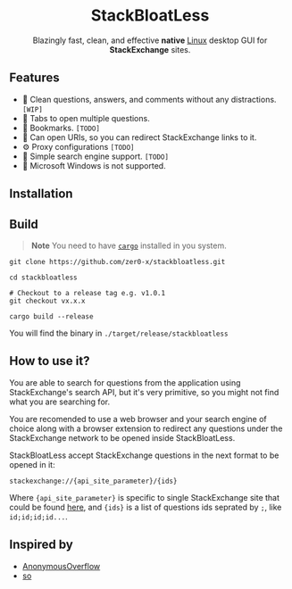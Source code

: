 <div align = center>

<h1>StackBloatLess</h1>

Blazingly fast, clean, and effective **native** [Linux](https://en.wikipedia.org/wiki/Linux) desktop GUI for **StackExchange** sites.

</div>

## Features

- 📜 Clean questions, answers, and comments without any distractions. `[WIP]`
- 🤹 Tabs to open multiple questions.
- 🔖 Bookmarks. `[TODO]`
- 🔗 Can open URIs, so you can redirect StackExchange links to it.
- ⚙️ Proxy configurations `[TODO]`
- 🔎 Simple search engine support. `[TODO]`
- 🚫 Microsoft Windows is not supported.

## Installation

## Build

> **Note**
> You need to have [`cargo`](https://doc.rust-lang.org/cargo/) installed in you system.

```shell
git clone https://github.com/zer0-x/stackbloatless.git

cd stackbloatless

# Checkout to a release tag e.g. v1.0.1
git checkout vx.x.x

cargo build --release
```

You will find the binary in `./target/release/stackbloatless`

## How to use it?

You are able to search for questions from the application using StackExchange's search API, but it's very primitive, so you might not find what you are searching for.

You are recomended to use a web browser and your search engine of choice along with a browser extension to redirect any questions under the StackExchange network to be opened inside StackBloatLess.

StackBloatLess accept StackExchange questions in the next format to be opened in it:
```
stackexchange://{api_site_parameter}/{ids}
```
Where `{api_site_parameter}` is specific to single StackExchange site that could be found [here](https://api.stackexchange.com/docs/sites#pagesize=500&filter=!SldCuNUOz*uwhNyRzh&run=true), and `{ids}` is a list of questions ids seprated by `;`, like `id;id;id;id...`.

## Inspired by

- [AnonymousOverflow](https://github.com/httpjamesm/AnonymousOverflow)
- [so](https://github.com/samtay/so)
